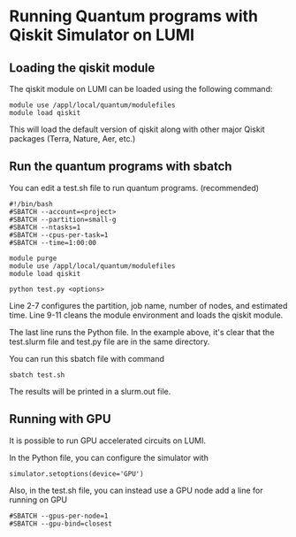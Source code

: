 # Running Quantum programs with Qiskit Simulator on LUMI

## Loading the qiskit module
The qiskit module on LUMI can be loaded using the following command:

```
module use /appl/local/quantum/modulefiles
module load qiskit
```

This will load the default version of qiskit along with other major Qiskit packages (Terra, Nature, Aer, etc.)

## Run the quantum programs with sbatch
You can edit a test.sh file to run quantum programs. (recommended)
```
#!/bin/bash
#SBATCH --account=<project>
#SBATCH --partition=small-g
#SBATCH --ntasks=1
#SBATCH --cpus-per-task=1
#SBATCH --time=1:00:00

module purge
module use /appl/local/quantum/modulefiles
module load qiskit

python test.py <options>
```
Line 2-7 configures the partition, job name, number of nodes, and estimated time.  Line 9-11 cleans the module environment and loads the qiskit module.

The last line runs the Python file. In the example above, it's clear that the test.slurm file and test.py file are in the same directory.

You can run this sbatch file with command
```
sbatch test.sh
```

The results will be printed in a slurm.out file.

## Running with GPU
It is possible to run GPU accelerated circuits on LUMI. 

In the Python file, you can configure the simulator with
```
simulator.setoptions(device='GPU')
```
Also, in the test.sh file, you can instead use a GPU node add a line for running on GPU
```
#SBATCH --gpus-per-node=1
#SBATCH --gpu-bind=closest
```
